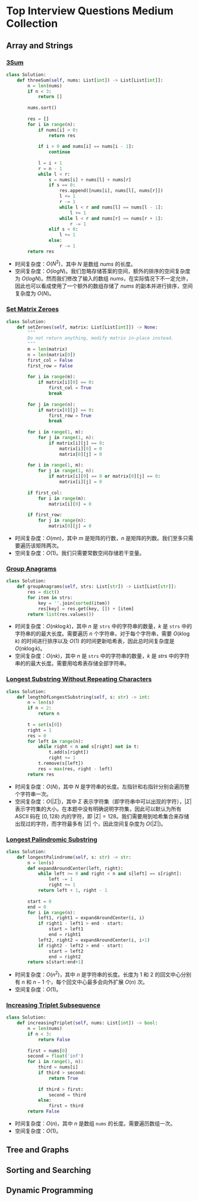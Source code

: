 # Top Interview Questions Medium Collection

## Array and Strings

### [3Sum](https://leetcode.cn/problems/3sum/)

```python
class Solution:
    def threeSum(self, nums: List[int]) -> List[List[int]]:
        n = len(nums)
        if n < 3:
            return []
        
        nums.sort()
        
        res = []
        for i in range(n):
            if nums[i] > 0:
                return res
            
            if i > 0 and nums[i] == nums[i - 1]:
                continue
                
            l = i + 1
            r = n - 1
            while l < r:
                s = nums[i] + nums[l] + nums[r]
                if s == 0:
                    res.append([nums[i], nums[l], nums[r]])
                    l += 1
                    r -= 1
                    while l < r and nums[l] == nums[l - 1]:
                        l += 1
                    while l < r and nums[r] == nums[r + 1]:
                        r -= 1
                elif s < 0:
                    l += 1
                else:
                    r -= 1
        return res
```

* 时间复杂度：$O(N^2)$，其中 $N$ 是数组 $nums$ 的长度。
* 空间复杂度：$O(logN)$。我们忽略存储答案的空间，额外的排序的空间复杂度为 $O(logN)$。然而我们修改了输入的数组 $nums$，在实际情况下不一定允许，因此也可以看成使用了一个额外的数组存储了 $nums$ 的副本并进行排序，空间复杂度为 $O(N)$。

### [Set Matrix Zeroes](https://leetcode.cn/problems/set-matrix-zeroes/)

```python
class Solution:
    def setZeroes(self, matrix: List[List[int]]) -> None:
        """
        Do not return anything, modify matrix in-place instead.
        """
        m = len(matrix)
        n = len(matrix[0])
        first_col = False
        first_row = False
        
        for i in range(m):
            if matrix[i][0] == 0:
                first_col = True
                break
                
        for j in range(n):
            if matrix[0][j] == 0:
                first_row = True
                break
                
        for i in range(1, m):
            for j in range(1, n):
                if matrix[i][j] == 0:
                    matrix[i][0] = 0
                    matrix[0][j] = 0
                    
        for i in range(1, m):
            for j in range(1, n):
                if matrix[i][0] == 0 or matrix[0][j] == 0:
                    matrix[i][j] = 0
                    
        if first_col:
            for i in range(m):
                matrix[i][0] = 0
            
        if first_row:
            for j in range(n):
                matrix[0][j] = 0
```

* 时间复杂度：$O(mn)$，其中 $m$ 是矩阵的行数，$n$ 是矩阵的列数。我们至多只需要遍历该矩阵两次。
* 空间复杂度：$O(1)$。我们只需要常数空间存储若干变量。

### [Group Anagrams](https://leetcode.cn/problems/group-anagrams/)

```python
class Solution:
    def groupAnagrams(self, strs: List[str]) -> List[List[str]]:
        res = dict()
        for item in strs:
            key = ''.join(sorted(item))
            res[key] = res.get(key, []) + [item]
        return list(res.values())
```

* 时间复杂度：$O(nk \log k)$，其中 $n$ 是 `strs` 中的字符串的数量，$k$ 是 `strs` 中的字符串的的最大长度。需要遍历 $n$ 个字符串，对于每个字符串，需要 $O(k \log k)$ 的时间进行排序以及 $O(1)$ 的时间更新哈希表，因此总时间复杂度是 $O(nk \log k)$。
* 空间复杂度：$O(nk)$，其中 $n$ 是 `strs` 中的字符串的数量，$k$ 是 $strs$ 中的字符串的的最大长度。需要用哈希表存储全部字符串。

### [Longest Substring Without Repeating Characters](https://leetcode.cn/problems/longest-substring-without-repeating-characters/)

```python
class Solution:
    def lengthOfLongestSubstring(self, s: str) -> int:
        n = len(s)
        if n < 2:
            return n
        
        t = set(s[0])
        right = 1
        res = 0
        for left in range(n):
            while right < n and s[right] not in t:
                t.add(s[right])
                right += 1
            t.remove(s[left])
            res = max(res, right - left)
        return res
```

* 时间复杂度：$O(N)$，其中 $N$ 是字符串的长度。左指针和右指针分别会遍历整个字符串一次。
* 空间复杂度：$O(|\Sigma|)$，其中 $\Sigma$ 表示字符集（即字符串中可以出现的字符），$|\Sigma|$ 表示字符集的大小。在本题中没有明确说明字符集，因此可以默认为所有 ASCII 码在 $[0, 128)$ 内的字符，即 $|\Sigma| = 128$。我们需要用到哈希集合来存储出现过的字符，而字符最多有 $|\Sigma|$ 个，因此空间复杂度为 $O(|\Sigma|)$。

### [Longest Palindromic Substring](https://leetcode.cn/problems/longest-palindromic-substring/)

```python
class Solution:
    def longestPalindrome(self, s: str) -> str:
        n = len(s)
        def expandAroundCenter(left, right):
            while left >= 0 and right < n and s[left] == s[right]:
                left -= 1
                right += 1
            return left + 1, right - 1
        
        start = 0
        end = 0
        for i in range(n):
            left1, right1 = expandAroundCenter(i, i)
            if right1 - left1 > end - start:
                start = left1
                end = right1
            left2, right2 = expandAroundCenter(i, i+1)
            if right2 - left2 > end - start:
                start = left2
                end = right2
        return s[start:end+1]
```

* 时间复杂度：$O(n^2)$，其中 $n$ 是字符串的长度。长度为 $1$ 和 $2$ 的回文中心分别有 $n$ 和 $n-1$ 个，每个回文中心最多会向外扩展 $O(n)$ 次。
* 空间复杂度：$O(1)$。

### [Increasing Triplet Subsequence](https://leetcode.cn/problems/increasing-triplet-subsequence/)

```python
class Solution:
    def increasingTriplet(self, nums: List[int]) -> bool:
        n = len(nums)
        if n < 3:
            return False
        
        first = nums[0]
        second = float('inf')
        for i in range(1, n):
            third = nums[i]
            if third > second:
                return True
            
            if third > first:
                second = third
            else:
                first = third
        return False
```

* 时间复杂度：$O(n)$，其中 $n$ 是数组 `nums` 的长度。需要遍历数组一次。
* 空间复杂度：$O(1)$。


## Tree and Graphs

## Sorting and Searching

## Dynamic Programming
